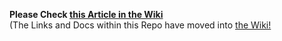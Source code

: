 **Please Check [this Article in the Wiki](../../../wiki/Restore-QT-Wallet-from-Seedphrase)**<br>(The Links and Docs within this Repo have moved into [the Wiki!]((../../../wiki))
